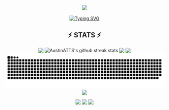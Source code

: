 <p align="center">
  <img src="https://capsule-render.vercel.app/api?type=waving&color=timeGradient&height=300&&section=header&text=HI%20THERE!&fontSize=90&fontAlign=50&fontAlignY=30&desc=I%20am%20Austin%20ATTS!&descAlign=50&descSize=30&animation=twinkling">
</p>

<p align="center"> <a href="https://git.io/typing-svg"><img src="https://readme-typing-svg.demolab.com?font=Orbitron&pause=1000&width=435&lines=Welcome+to+my+Github+Profile+Page!" alt="Typing SVG" /></a> </p>

<h2 align="center">⚡ STATS ⚡</h2>

<p align="center">
<img align="center" width="400" src="https://github-readme-stats.vercel.app/api?username=AustinATTS&show_icons=true&theme=github_dark&&hide_border=true"> 
<img align="center" width="400" src="https://github-readme-streak-stats.herokuapp.com/?user=AustinATTS&theme=github-dark&hide_border=true&date_format=M%20j%5B%2C%20Y%5D" alt="AustinATTS's github streak stats"> 
<img align="center" width="800" src="https://github-profile-summary-cards.vercel.app/api/cards/profile-details?username=AustinATTS&theme=github_dark&show_icons=true&bg_color=0111111"> 
<img align="center" src="https://github-profile-trophy.vercel.app/?username=AustinATTS&theme=onedark&no-frame=False&row=1&&margin-w=20&no-bg=true"> 
<img src="https://raw.githubusercontent.com/AustinATTS/AustinATTS/output/snake.svg">
<img align="center" width="150" src="https://komarev.com/ghpvc/?username=AustinATTS&label=PROFILE+VIEWS&style=flat-square">
</p>

<p align="center">
<img src="https://capsule-render.vercel.app/api?type=rect&color=timeGradient&height=2"> 
<img src="https://capsule-render.vercel.app/api?type=rect&color=timeGradient&height=2"> 
<img src="https://capsule-render.vercel.app/api?type=rect&color=timeGradient&height=2"> 
</p>
